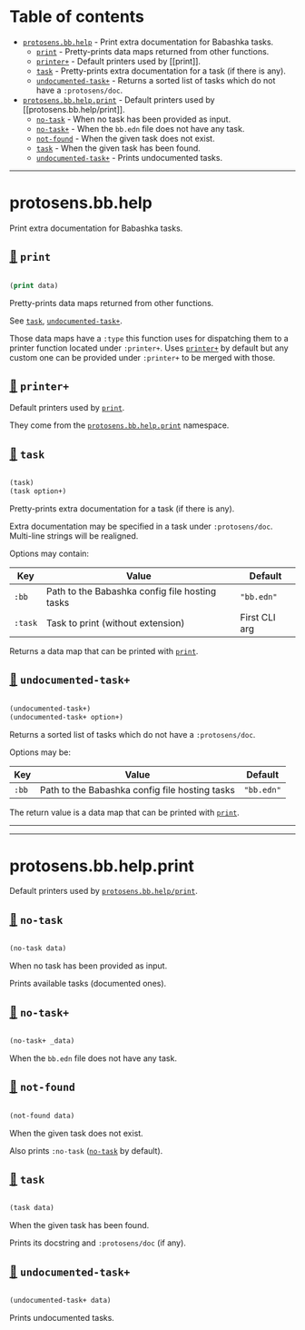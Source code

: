 # Table of contents
-  [`protosens.bb.help`](#protosens.bb.help)  - Print extra documentation for Babashka tasks.
    -  [`print`](#protosens.bb.help/print) - Pretty-prints data maps returned from other functions.
    -  [`printer+`](#protosens.bb.help/printer+) - Default printers used by [[print]].
    -  [`task`](#protosens.bb.help/task) - Pretty-prints extra documentation for a task (if there is any).
    -  [`undocumented-task+`](#protosens.bb.help/undocumented-task+) - Returns a sorted list of tasks which do not have a <code>:protosens/doc</code>.
-  [`protosens.bb.help.print`](#protosens.bb.help.print)  - Default printers used by [[protosens.bb.help/print]].
    -  [`no-task`](#protosens.bb.help.print/no-task) - When no task has been provided as input.
    -  [`no-task+`](#protosens.bb.help.print/no-task+) - When the <code>bb.edn</code> file does not have any task.
    -  [`not-found`](#protosens.bb.help.print/not-found) - When the given task does not exist.
    -  [`task`](#protosens.bb.help.print/task) - When the given task has been found.
    -  [`undocumented-task+`](#protosens.bb.help.print/undocumented-task+) - Prints undocumented tasks.

-----
# <a name="protosens.bb.help">protosens.bb.help</a>


Print extra documentation for Babashka tasks.




## <a name="protosens.bb.help/print">[:page_facing_up:](https://github.com/protosens/monorepo.cljc/blob/develop/module/bb.help/src/main/clj/protosens/bb/help.clj#L113-L133) `print`</a>
``` clojure

(print data)
```


Pretty-prints data maps returned from other functions.

   See [`task`](#protosens.bb.help/task), [`undocumented-task+`](#protosens.bb.help/undocumented-task+).
  
   Those data maps have a `:type` this function uses for dispatching them to a
   printer function located under `:printer+`.
   Uses [`printer+`](#protosens.bb.help/printer+) by default but any custom one can be provided under `:printer+`
   to be merged with those.

## <a name="protosens.bb.help/printer+">[:page_facing_up:](https://github.com/protosens/monorepo.cljc/blob/develop/module/bb.help/src/main/clj/protosens/bb/help.clj#L137-L147) `printer+`</a>

Default printers used by [`print`](#protosens.bb.help/print).

   They come from the [`protosens.bb.help.print`](#protosens.bb.help.print) namespace.

## <a name="protosens.bb.help/task">[:page_facing_up:](https://github.com/protosens/monorepo.cljc/blob/develop/module/bb.help/src/main/clj/protosens/bb/help.clj#L34-L79) `task`</a>
``` clojure

(task)
(task option+)
```


Pretty-prints extra documentation for a task (if there is any).

   Extra documentation may be specified in a task under `:protosens/doc`.
   Multi-line strings will be realigned.

   Options may contain:

   | Key     | Value                                          | Default       |
   |---------|------------------------------------------------|---------------|
   | `:bb`   | Path to the Babashka config file hosting tasks | `"bb.edn"`  |
   | `:task` | Task to print (without extension)              | First CLI arg |
  
   Returns a data map that can be printed with [`print`](#protosens.bb.help/print).

## <a name="protosens.bb.help/undocumented-task+">[:page_facing_up:](https://github.com/protosens/monorepo.cljc/blob/develop/module/bb.help/src/main/clj/protosens/bb/help.clj#L82-L107) `undocumented-task+`</a>
``` clojure

(undocumented-task+)
(undocumented-task+ option+)
```


Returns a sorted list of tasks which do not have a `:protosens/doc`.

   Options may be:

   | Key   | Value                                          | Default      |
   |-------|------------------------------------------------|--------------|
   | `:bb` | Path to the Babashka config file hosting tasks | `"bb.edn"` |
  
   The return value is a data map that can be printed with [`print`](#protosens.bb.help/print).

-----

-----
# <a name="protosens.bb.help.print">protosens.bb.help.print</a>


Default printers used by [`protosens.bb.help/print`](#protosens.bb.help/print).




## <a name="protosens.bb.help.print/no-task">[:page_facing_up:](https://github.com/protosens/monorepo.cljc/blob/develop/module/bb.help/src/main/clj/protosens/bb/help/print.clj#L11-L24) `no-task`</a>
``` clojure

(no-task data)
```


When no task has been provided as input.
  
   Prints available tasks (documented ones).

## <a name="protosens.bb.help.print/no-task+">[:page_facing_up:](https://github.com/protosens/monorepo.cljc/blob/develop/module/bb.help/src/main/clj/protosens/bb/help/print.clj#L28-L34) `no-task+`</a>
``` clojure

(no-task+ _data)
```


When the `bb.edn` file does not have any task.

## <a name="protosens.bb.help.print/not-found">[:page_facing_up:](https://github.com/protosens/monorepo.cljc/blob/develop/module/bb.help/src/main/clj/protosens/bb/help/print.clj#L38-L51) `not-found`</a>
``` clojure

(not-found data)
```


When the given task does not exist.

   Also prints `:no-task` ([`no-task`](#protosens.bb.help.print/no-task) by default).

## <a name="protosens.bb.help.print/task">[:page_facing_up:](https://github.com/protosens/monorepo.cljc/blob/develop/module/bb.help/src/main/clj/protosens/bb/help/print.clj#L55-L69) `task`</a>
``` clojure

(task data)
```


When the given task has been found.
  
   Prints its docstring and `:protosens/doc` (if any).

## <a name="protosens.bb.help.print/undocumented-task+">[:page_facing_up:](https://github.com/protosens/monorepo.cljc/blob/develop/module/bb.help/src/main/clj/protosens/bb/help/print.clj#L73-L86) `undocumented-task+`</a>
``` clojure

(undocumented-task+ data)
```


Prints undocumented tasks.
